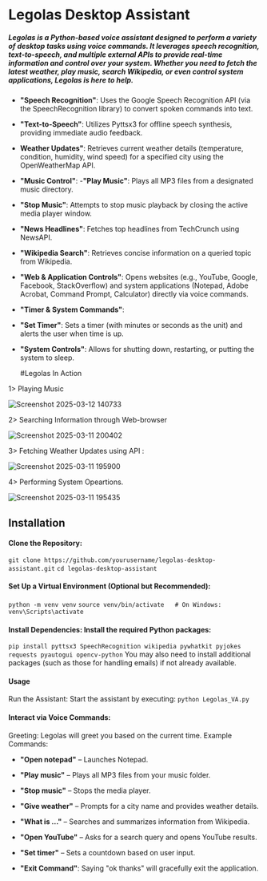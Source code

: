 # Legolas Desktop Assistant
##### Legolas is a Python-based voice assistant designed to perform a variety of desktop tasks using voice commands. It leverages speech recognition, text-to-speech, and multiple external APIs to provide real-time information and control over your system. Whether you need to fetch the latest weather, play music, search Wikipedia, or even control system applications, Legolas is here to help.

- **"Speech Recognition"**: Uses the Google Speech Recognition API (via the SpeechRecognition library) to convert spoken commands into text.
- **"Text-to-Speech"**: Utilizes Pyttsx3 for offline speech synthesis, providing immediate audio feedback.
- **Weather Updates"**: Retrieves current weather details (temperature, condition, humidity, wind speed) for a specified city using the OpenWeatherMap API.
- **"Music Control"**:
-**"Play Music"**: Plays all MP3 files from a designated music directory.
- **"Stop Music"**: Attempts to stop music playback by closing the active media player window.
- **"News Headlines"**: Fetches top headlines from TechCrunch using NewsAPI.
- **"Wikipedia Search"**: Retrieves concise information on a queried topic from Wikipedia.
- **"Web & Application Controls"**: Opens websites (e.g., YouTube, Google, Facebook, StackOverflow) and system applications (Notepad, Adobe Acrobat, Command Prompt, Calculator) directly via voice commands.
- **"Timer & System Commands"**:
- **"Set Timer"**: Sets a timer (with minutes or seconds as the unit) and alerts the user when time is up.
- **"System Controls"**: Allows for shutting down, restarting, or putting the system to sleep.

  #Legolas In Action 

1> Playing Music

![Screenshot 2025-03-12 140733](https://github.com/user-attachments/assets/6af69588-3e35-4c83-89b3-8b98492da457)

2> Searching Information through Web-browser

![Screenshot 2025-03-11 200402](https://github.com/user-attachments/assets/ae3eaf1d-7cd7-4383-bf61-510346e621fa)

3> Fetching Weather Updates using API :

![Screenshot 2025-03-11 195900](https://github.com/user-attachments/assets/1397044b-9cb0-4e6d-ac12-90ab6c6b2768)

4> Performing System Opeartions.

![Screenshot 2025-03-11 195435](https://github.com/user-attachments/assets/2f836f17-7969-4286-b57f-5c75b7b011de)


## Installation
#### Clone the Repository:
```git clone https://github.com/yourusername/legolas-desktop-assistant.git```
```cd legolas-desktop-assistant```

#### Set Up a Virtual Environment (Optional but Recommended):
```python -m venv venv```
```source venv/bin/activate   # On Windows: venv\Scripts\activate```

#### Install Dependencies: Install the required Python packages:
```pip install pyttsx3 SpeechRecognition wikipedia pywhatkit pyjokes requests pyautogui opencv-python```
You may also need to install additional packages (such as those for handling emails) if not already available.

#### Usage
Run the Assistant: Start the assistant by executing:
```python Legolas_VA.py```

#### Interact via Voice Commands:
Greeting: Legolas will greet you based on the current time.
Example Commands:
- **"Open notepad"** – Launches Notepad.
- **"Play music"** – Plays all MP3 files from your music folder.

- **"Stop music"** – Stops the media player.
- **"Give weather"** – Prompts for a city name and provides weather details.
- **"What is ..."** – Searches and summarizes information from Wikipedia.
- **"Open YouTube"** – Asks for a search query and opens YouTube results.
- **"Set timer"** – Sets a countdown based on user input.
- **"Exit Command"**: Saying "ok thanks" will gracefully exit the application.
